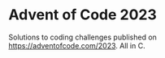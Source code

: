 # Advent of Code 2023
Solutions to coding challenges published on <https://adventofcode.com/2023>.
All in C.
